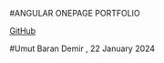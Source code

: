 #ANGULAR ONEPAGE PORTFOLIO

[GitHub](https://github.com/umutbarandemir/OnePagePortfolio)

#Umut Baran Demir , 22 January 2024
